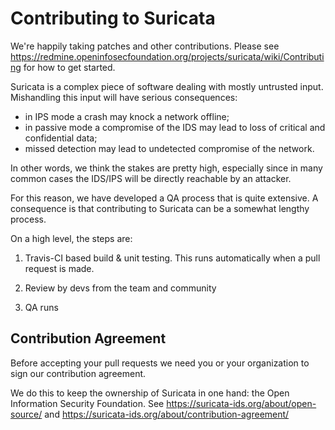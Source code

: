 Contributing to Suricata
========================

We're happily taking patches and other contributions. Please see https://redmine.openinfosecfoundation.org/projects/suricata/wiki/Contributing for how to get started.

Suricata is a complex piece of software dealing with mostly untrusted input. Mishandling this input will have serious consequences:

* in IPS mode a crash may knock a network offline;
* in passive mode a compromise of the IDS may lead to loss of critical and confidential data;
* missed detection may lead to undetected compromise of the network.

In other words, we think the stakes are pretty high, especially since in many common cases the IDS/IPS will be directly reachable by an attacker.

For this reason, we have developed a QA process that is quite extensive. A consequence is that contributing to Suricata can be a somewhat lengthy process.

On a high level, the steps are:

1. Travis-CI based build & unit testing. This runs automatically when a pull request is made.

2. Review by devs from the team and community

3. QA runs


Contribution Agreement
----------------------

Before accepting your pull requests we need you or your organization to sign our contribution agreement.

We do this to keep the ownership of Suricata in one hand: the Open Information Security Foundation. See https://suricata-ids.org/about/open-source/ and https://suricata-ids.org/about/contribution-agreement/


